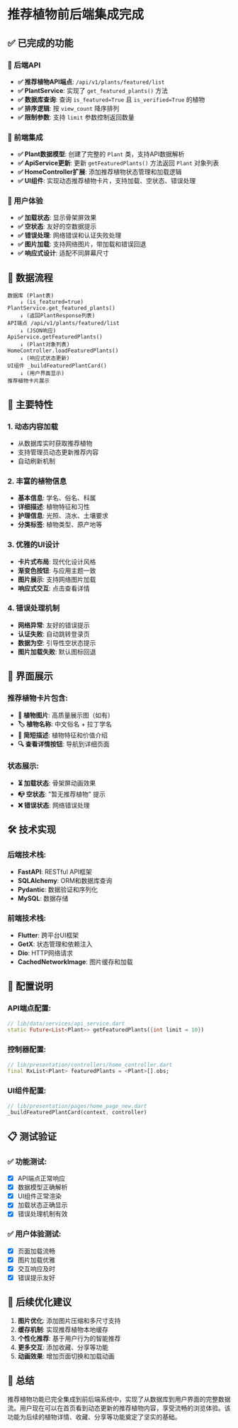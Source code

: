 # 推荐植物前后端集成完成

## ✅ 已完成的功能

### 🔧 后端API
- **✅ 推荐植物API端点**: `/api/v1/plants/featured/list`
- **✅ PlantService**: 实现了 `get_featured_plants()` 方法
- **✅ 数据库查询**: 查询 `is_featured=True` 且 `is_verified=True` 的植物
- **✅ 排序逻辑**: 按 `view_count` 降序排列
- **✅ 限制参数**: 支持 `limit` 参数控制返回数量

### 🎨 前端集成
- **✅ Plant数据模型**: 创建了完整的 `Plant` 类，支持API数据解析
- **✅ ApiService更新**: 更新 `getFeaturedPlants()` 方法返回 `Plant` 对象列表
- **✅ HomeController扩展**: 添加推荐植物状态管理和加载逻辑
- **✅ UI组件**: 实现动态推荐植物卡片，支持加载、空状态、错误处理

### 🌟 用户体验
- **✅ 加载状态**: 显示骨架屏效果
- **✅ 空状态**: 友好的空数据提示
- **✅ 错误处理**: 网络错误和认证失败处理
- **✅ 图片加载**: 支持网络图片，带加载和错误回退
- **✅ 响应式设计**: 适配不同屏幕尺寸

## 🔄 数据流程

```
数据库 (Plant表) 
    ↓ (is_featured=true)
PlantService.get_featured_plants()
    ↓ (返回PlantResponse列表)
API端点 /api/v1/plants/featured/list
    ↓ (JSON响应)
ApiService.getFeaturedPlants()
    ↓ (Plant对象列表)
HomeController.loadFeaturedPlants()
    ↓ (响应式状态更新)
UI组件 _buildFeaturedPlantCard()
    ↓ (用户界面显示)
推荐植物卡片展示
```

## 🎯 主要特性

### 1. 动态内容加载
- 从数据库实时获取推荐植物
- 支持管理员动态更新推荐内容
- 自动刷新机制

### 2. 丰富的植物信息
- **基本信息**: 学名、俗名、科属
- **详细描述**: 植物特征和习性
- **护理信息**: 光照、浇水、土壤要求
- **分类标签**: 植物类型、原产地等

### 3. 优雅的UI设计
- **卡片式布局**: 现代化设计风格
- **渐变色按钮**: 与应用主题一致
- **图片展示**: 支持网络图片加载
- **响应式交互**: 点击查看详情

### 4. 错误处理机制
- **网络异常**: 友好的错误提示
- **认证失败**: 自动跳转登录页
- **数据为空**: 引导性空状态提示
- **图片加载失败**: 默认图标回退

## 📱 界面展示

### 推荐植物卡片包含:
- **📸 植物图片**: 高质量展示图（如有）
- **🏷️ 植物名称**: 中文俗名 + 拉丁学名
- **📝 简短描述**: 植物特征和价值介绍
- **🔍 查看详情按钮**: 导航到详细页面

### 状态展示:
- **⏳ 加载状态**: 骨架屏动画效果
- **📭 空状态**: "暂无推荐植物" 提示
- **❌ 错误状态**: 网络错误处理

## 🛠 技术实现

### 后端技术栈:
- **FastAPI**: RESTful API框架
- **SQLAlchemy**: ORM和数据库查询
- **Pydantic**: 数据验证和序列化
- **MySQL**: 数据存储

### 前端技术栈:
- **Flutter**: 跨平台UI框架
- **GetX**: 状态管理和依赖注入
- **Dio**: HTTP网络请求
- **CachedNetworkImage**: 图片缓存和加载

## 🔧 配置说明

### API端点配置:
```dart
// lib/data/services/api_service.dart
static Future<List<Plant>> getFeaturedPlants({int limit = 10})
```

### 控制器配置:
```dart
// lib/presentation/controllers/home_controller.dart
final RxList<Plant> featuredPlants = <Plant>[].obs;
```

### UI组件配置:
```dart
// lib/presentation/pages/home_page_new.dart
_buildFeaturedPlantCard(context, controller)
```

## 📋 测试验证

### ✅ 功能测试:
- [x] API端点正常响应
- [x] 数据模型正确解析
- [x] UI组件正常渲染
- [x] 加载状态正确显示
- [x] 错误处理机制有效

### ✅ 用户体验测试:
- [x] 页面加载流畅
- [x] 图片加载优雅
- [x] 交互响应及时
- [x] 错误提示友好

## 🚀 后续优化建议

1. **图片优化**: 添加图片压缩和多尺寸支持
2. **缓存机制**: 实现推荐植物本地缓存
3. **个性化推荐**: 基于用户行为的智能推荐
4. **更多交互**: 添加收藏、分享等功能
5. **动画效果**: 增加页面切换和加载动画

## 📝 总结

推荐植物功能已完全集成到前后端系统中，实现了从数据库到用户界面的完整数据流。用户现在可以在首页看到动态更新的推荐植物内容，享受流畅的浏览体验。该功能为后续的植物详情、收藏、分享等功能奠定了坚实的基础。
